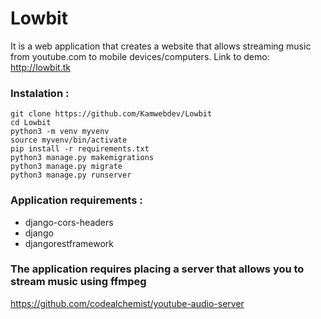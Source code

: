 # Lowbit
It is a web application that creates a website that allows streaming music from youtube.com to mobile devices/computers.
Link to demo: http://lowbit.tk

### Instalation :
```
git clone https://github.com/Kamwebdev/Lowbit
cd Lowbit
python3 -m venv myvenv
source myvenv/bin/activate
pip install -r requirements.txt
python3 manage.py makemigrations
python3 manage.py migrate
python3 manage.py runserver
```

### Application requirements  :
- django-cors-headers
- django
- djangorestframework


### The application requires placing a server that allows you to stream music using ffmpeg
https://github.com/codealchemist/youtube-audio-server
